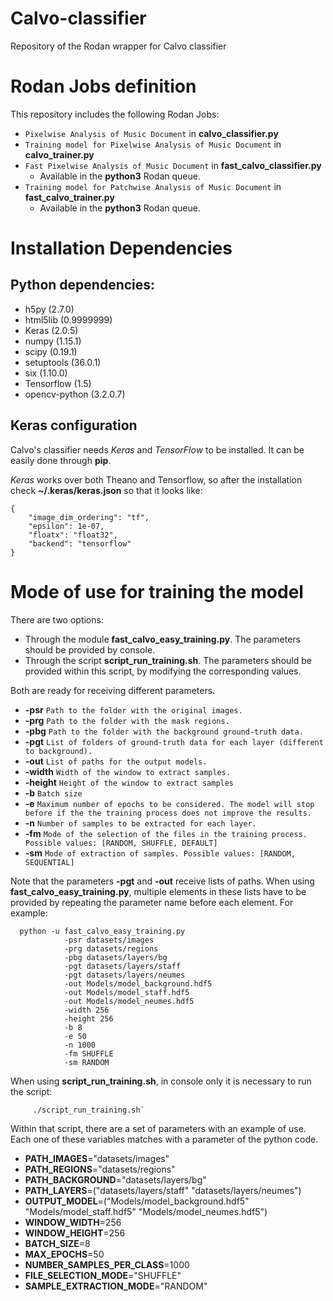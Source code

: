 # Calvo-classifier

Repository of the Rodan wrapper for Calvo classifier

# Rodan Jobs definition
This repository includes the following Rodan Jobs:
- `Pixelwise Analysis of Music Document` in **calvo_classifier.py**
- `Training model for Pixelwise Analysis of Music Document` in **calvo_trainer.py**
- `Fast Pixelwise Analysis of Music Document` in **fast_calvo_classifier.py**
  - Available in the **python3** Rodan queue.
- `Training model for Patchwise Analysis of Music Document` in **fast_calvo_trainer.py**
  - Available in the **python3** Rodan queue.

# Installation Dependencies

## Python dependencies:

  * h5py (2.7.0)
  * html5lib (0.9999999)
  * Keras (2.0.5)
  * numpy (1.15.1)
  * scipy (0.19.1)
  * setuptools (36.0.1)
  * six (1.10.0)
  * Tensorflow (1.5)
  * opencv-python (3.2.0.7)

## Keras configuration

Calvo's classifier needs *Keras* and *TensorFlow* to be installed. It can be easily done through **pip**. 

*Keras* works over both Theano and Tensorflow, so after the installation check **~/.keras/keras.json** so that it looks like:

~~~
{
    "image_dim_ordering": "tf",
    "epsilon": 1e-07,
    "floatx": "float32",
    "backend": "tensorflow"
}
~~~


# Mode of use for training the model

There are two options:
  * Through the module **fast_calvo_easy_training.py**. The parameters should be provided by console.
  * Through the script **script_run_training.sh**. The parameters should be provided within this script, by modifying the corresponding values.

Both are ready for receiving different parameters.
  * **-psr** `Path to the folder with the original images.`
  * **-prg** `Path to the folder with the mask regions.`
  * **-pbg** `Path to the folder with the background ground-truth data.`
  * **-pgt** `List of folders of ground-truth data for each layer (different to background).`
  * **-out** `List of paths for the output models.`
  * **-width** `Width of the window to extract samples.`
  * **-height** `Height of the window to extract samples`
  * **-b** `Batch size`
  * **-e** `Maximum number of epochs to be considered. The model will stop before if the the training process does not improve the results.`
  * **-n** `Number of samples to be extracted for each layer.`
  * **-fm** `Mode of the selection of the files in the training process. Possible values: [RANDOM, SHUFFLE, DEFAULT]`
  * **-sm** `Mode of extraction of samples. Possible values: [RANDOM, SEQUENTIAL]`
  
Note that the parameters **-pgt** and **-out** receive lists of paths. When using **fast_calvo_easy_training.py**, multiple elements in these lists have to be provided by repeating the parameter name before each element. For example:

~~~
  python -u fast_calvo_easy_training.py  
            -psr datasets/images  
            -prg datasets/regions  
            -pbg datasets/layers/bg  
            -pgt datasets/layers/staff  
            -pgt datasets/layers/neumes  
            -out Models/model_background.hdf5  
            -out Models/model_staff.hdf5  
            -out Models/model_neumes.hdf5  
            -width 256  
            -height 256  
            -b 8  
            -e 50  
            -n 1000  
            -fm SHUFFLE  
            -sm RANDOM  
~~~

When using **script_run_training.sh**, in console only it is necessary to run the script:
~~~
     ./script_run_training.sh`
~~~

Within that script, there are a set of parameters with an example of use. Each one of these variables matches with a parameter of the python code.

  * **PATH_IMAGES**="datasets/images"  
  * **PATH_REGIONS**="datasets/regions"  
  * **PATH_BACKGROUND**="datasets/layers/bg"  
  * **PATH_LAYERS**=("datasets/layers/staff" "datasets/layers/neumes")  
  * **OUTPUT_MODEL**=("Models/model_background.hdf5" "Models/model_staff.hdf5" "Models/model_neumes.hdf5")  
  * **WINDOW_WIDTH**=256  
  * **WINDOW_HEIGHT**=256  
  * **BATCH_SIZE**=8  
  * **MAX_EPOCHS**=50  
  * **NUMBER_SAMPLES_PER_CLASS**=1000  
  * **FILE_SELECTION_MODE**="SHUFFLE"  
  * **SAMPLE_EXTRACTION_MODE**="RANDOM"  

